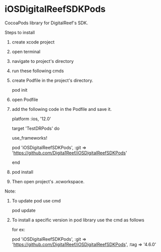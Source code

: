 # iOSDigitalReefSDKPods
CocoaPods library for DigitalReef's SDK.

Steps to install

1. create xcode project
2. open terminal
3. navigate to project's directory
4. run these following cmds
  1. create Podfile in the project's directory. 
      
      pod init 
  2. open Podfile 
  3. add the following code in the Podfile and save it.

      platform :ios, '12.0'
      
      target 'TestDRPods' do
      
        use_frameworks!
        
        pod 'iOSDigitalReefSDKPods', :git => 'https://github.com/Digita1Reef/iOSDigitalReefSDKPods'
        
      end
  4. pod install
5. Then open project's .xcworkspace.

Note: 
1. To update pod use cmd

    pod update
2. To install a specific version in pod library use the cmd as follows

   for ex: 
   
   pod 'iOSDigitalReefSDKPods', :git => 'https://github.com/Digita1Reef/iOSDigitalReefSDKPods', :tag => '4.6.0'​
